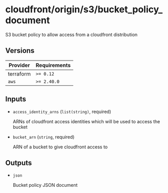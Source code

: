 # cloudfront/origin/s3/bucket_policy_document

S3 bucket policy to allow access from a cloudfront distribution

<!-- BEGIN_TF_DOCS -->

## Versions

| Provider  | Requirements |
| --------- | ------------ |
| terraform | `>= 0.12`    |
| `aws`     | `>= 2.40.0`  |

## Inputs

- `access_identity_arns` (`list(string)`, required)

  ARNs of cloudfront access identities which will be used to access the bucket

- `bucket_arn` (`string`, required)

  ARN of a bucket to give cloudfront access to

## Outputs

- `json`

  Bucket policy JSON document
